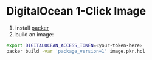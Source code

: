 # DigitalOcean 1-Click Image

1. install [packer](https://www.packer.io/downloads)
2. build an image:

```bash
export DIGITALOCEAN_ACCESS_TOKEN=<your-token-here>
packer build -var 'package_version=1' image.pkr.hcl
```
